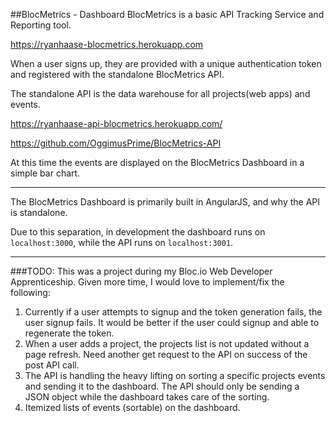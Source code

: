 ##BlocMetrics - Dashboard
BlocMetrics is a basic API Tracking Service and Reporting tool.

https://ryanhaase-blocmetrics.herokuapp.com


When a user signs up, they are provided with a unique authentication token and
registered with the standalone BlocMetrics API.


The standalone API is the data warehouse for all projects(web apps) and events.

https://ryanhaase-api-blocmetrics.herokuapp.com/

https://github.com/OggimusPrime/BlocMetrics-API


At this time the events are displayed on the BlocMetrics Dashboard in a simple bar chart.

---
The BlocMetrics Dashboard is primarily built in AngularJS, and why the API is standalone.

Due to this separation, in development the dashboard runs on `localhost:3000`, while the API runs on `localhost:3001`.

---
###TODO:
This was a project during my Bloc.io Web Developer Apprenticeship.  Given more time, I would love to implement/fix the following:

1. Currently if a user attempts to signup and the token generation fails, the user signup fails.    It would be better if the user could signup and able to regenerate the token.
2. When a user adds a project, the projects list is not updated without a page refresh.  Need another get request to the API on success of the post API call.
3. The API is handling the heavy lifting on sorting a specific projects events and sending it to the dashboard.  The API should only be sending a JSON object while the dashboard takes care of the sorting.  
4. Itemized lists of events (sortable) on the dashboard.  
